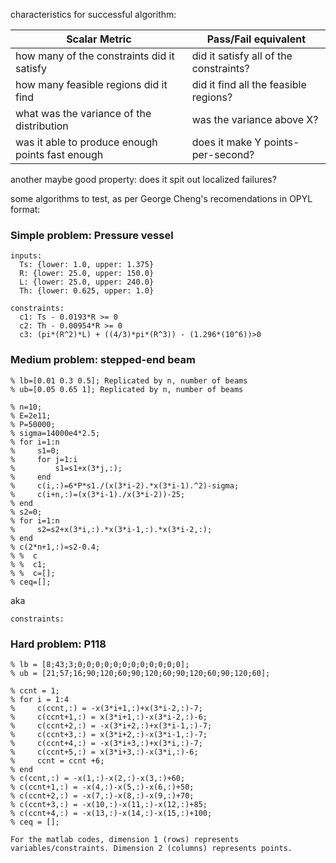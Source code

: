 characteristics for successful algorithm:

Scalar Metric | Pass/Fail equivalent
------------- | ---------------------
how many of the constraints did it satisfy | did it satisfy all of the constraints?
how many feasible regions did it find | did it find all the feasible regions?
what was the variance of the distribution | was the variance above X?
was it able to produce enough points fast enough | does it make Y points-per-second?

another maybe good property:
does it spit out localized failures?

some algorithms to test, as per George Cheng's recomendations in OPYL format:

### Simple problem: Pressure vessel ###

```
inputs:
  Ts: {lower: 1.0, upper: 1.375}
  R: {lower: 25.0, upper: 150.0}
  L: {lower: 25.0, upper: 240.0}
  Th: {lower: 0.625, upper: 1.0}
  
constraints:
  c1: Ts - 0.0193*R >= 0
  c2: Th - 0.00954*R >= 0
  c3: (pi*(R^2)*L) + ((4/3)*pi*(R^3)) - (1.296*(10^6))>0
```
  
  
### Medium problem: stepped-end beam ###

```
% lb=[0.01 0.3 0.5]; Replicated by n, number of beams
% ub=[0.05 0.65 1]; Replicated by n, number of beams

% n=10;
% E=2e11;
% P=50000;
% sigma=14000e4*2.5;
% for i=1:n
%     s1=0;
%     for j=1:i
%         s1=s1+x(3*j,:);
%     end
%     c(i,:)=6*P*s1./(x(3*i-2).*x(3*i-1).^2)-sigma;
%     c(i+n,:)=(x(3*i-1)./x(3*i-2))-25;
% end
% s2=0;
% for i=1:n
%     s2=s2+x(3*i,:).*x(3*i-1,:).*x(3*i-2,:);
% end
% c(2*n+1,:)=s2-0.4;
% %  c
% %  c1;
% %  c=[];
% ceq=[];
```

aka

```
constraints:

```


### Hard problem: P118 ###

```
% lb = [8;43;3;0;0;0;0;0;0;0;0;0;0;0;0];
% ub = [21;57;16;90;120;60;90;120;60;90;120;60;90;120;60];

% ccnt = 1;
% for i = 1:4
%     c(ccnt,:) = -x(3*i+1,:)+x(3*i-2,:)-7;
%     c(ccnt+1,:) = x(3*i+1,:)-x(3*i-2,:)-6;
%     c(ccnt+2,:) = -x(3*i+2,:)+x(3*i-1,:)-7;
%     c(ccnt+3,:) = x(3*i+2,:)-x(3*i-1,:)-7;
%     c(ccnt+4,:) = -x(3*i+3,:)+x(3*i,:)-7;
%     c(ccnt+5,:) = x(3*i+3,:)-x(3*i,:)-6;
%     ccnt = ccnt +6;
% end
% c(ccnt,:) = -x(1,:)-x(2,:)-x(3,:)+60;
% c(ccnt+1,:) = -x(4,:)-x(5,:)-x(6,:)+50;
% c(ccnt+2,:) = -x(7,:)-x(8,:)-x(9,:)+70;
% c(ccnt+3,:) = -x(10,:)-x(11,:)-x(12,:)+85;
% c(ccnt+4,:) = -x(13,:)-x(14,:)-x(15,:)+100;
% ceq = [];

For the matlab codes, dimension 1 (rows) represents variables/constraints. Dimension 2 (columns) represents points.

```
